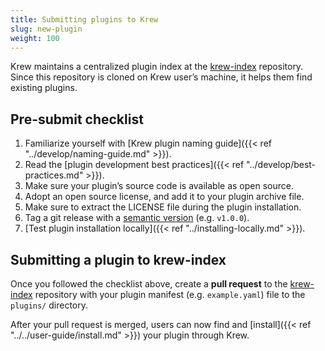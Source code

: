 ```yaml
---
title: Submitting plugins to Krew
slug: new-plugin
weight: 100
---
```


Krew maintains a centralized plugin index at the [krew-index] repository.
Since this repository is cloned on Krew user’s machine, it helps them find
existing plugins.

## Pre-submit checklist

1. Familiarize yourself with [Krew plugin naming guide]({{< ref
   "../develop/naming-guide.md" >}}).
1. Read the [plugin development best practices]({{< ref
   "../develop/best-practices.md" >}}).
1. Make sure your plugin’s source code is available as open source.
1. Adopt an open source license, and add it to your plugin archive file.
1. Make sure to extract the LICENSE file during the plugin installation.
1. Tag a git release with a [semantic
   version](https://semver.org) (e.g. `v1.0.0`).
1. [Test plugin installation locally]({{< ref "../installing-locally.md" >}}).

## Submitting a plugin to krew-index

Once you followed the checklist above, create a **pull request** to the
[krew-index] repository with your plugin manifest (e.g. `example.yaml`) file to
the `plugins/` directory.

After your pull request is merged, users can now find and [install]({{< ref
"../../user-guide/install.md" >}}) your plugin through Krew.

[krew-index]: https://sigs.k8s.io/krew-index
